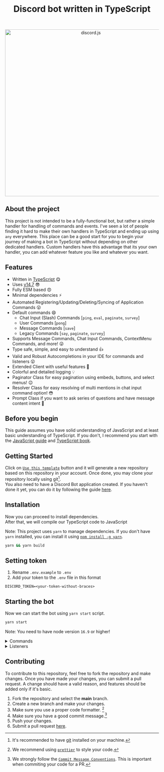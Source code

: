 <div align="center">
<h1>
	Discord bot written in TypeScript
</h1>
	<br />
	<p>
		<a href="https://discord.js.org"><img src="https://discord.js.org/static/logo.svg" width="546" alt="discord.js" /></a>
	</p>
</div>

## About the project

This project is not intended to be a fully-functional bot, but rather a simple handler for handling of commands and events. I've seen a lot of people finding it hard to make their own handlers in TypeScript and ending up using `any` everywhere.
This place can be a good start for you to begin your journey of making a bot in TypeScript without depending on other dedicated handlers. Custom handlers have this advantage that its your own handler, you can add whatever feature you like and whatever you want.

## Features

- Written in [TypeScript](https://www.typescriptlang.org/) 😋
- Uses [v14.7](https://discordjs.dev/) 😎
- Fully ESM based 😍
- Minimal dependencies ⚡
- Automated Registering/Updating/Deleting/Syncing of Application Commands 😮
- Default commands 😄
  - Chat Input (Slash) Commands [`ping`, `eval`, `paginate`, `survey`]
  - User Commands [`pong`]
  - Message Commands [`save`]
  - Legacy Commands [`say`, `paginate`, `survey`]
- Supports Message Commands, Chat Input Commands, ContextMenu Commands, and more! 😜
- Type safe, simple, and easy to understand 👍
- Valid and Robust Autocompletions in your IDE for commands and listeners 😲
- Extended Client with useful features 🤩
- Colorful and detailed logging 💡
- Paginator Class for easy pagination using embeds, buttons, and select menus! 😉
- Resolver Class for easy resolving of multi mentions in chat input command option! 😳
- Prompt Class if you want to ask series of questions and have message content intent 🤗

## Before you begin

This guide assumes you have solid understanding of JavaScript and at least basic understanding of TypeScript. If you don't, I recommend you start with the [JavaScript guide](https://developer.mozilla.org/en-US/docs/Web/JavaScript/Guide) and [TypeScript book](https://www.typescriptlang.org/docs/).

## Getting Started

Click on [`Use this template`](https://github.com/EvolutionX-10/discordbot/generate) button and it will generate a new repository based on this repository in your account. Once done, you may clone your repository locally using git[^git]. <br />
You also need to have a Discord Bot application created. If you haven't done it yet, you can do it by following the guide [here](https://discordjs.guide/preparations/setting-up-a-bot-application.html#creating-your-bot).

## Installation

Now you can proceed to install dependencies. <br />
After that, we will compile our TypeScript code to JavaScript

Note: This project uses `yarn` to manage dependencies. If you don't have `yarn` installed, you can install it using [`npm install -g yarn`](https://yarnpkg.com/en/docs/install).

```bash
yarn && yarn build
```

## Setting token

1. Rename `.env.example` to `.env`
2. Add your token to the `.env` file in this format

```
DISCORD_TOKEN=<your-token-without-braces>
```

## Starting the bot

Now we can start the bot using `yarn start` script.

```bash
yarn start
```

Note: You need to have node version `16.9` or higher!

<details>
<summary>Commands</summary>

#### Example

```ts
import { CommandType } from '#lib/enums';
import { Command } from '#lib/structures';

export default new Command({
	type: CommandType.ChatInput,
	description: 'Ping Pong!!',
	async commandRun(interaction) {
		return interaction.reply({ content: 'Pong!', ephemeral: true });
	},
	async messageRun(message) {
		return message.channel.send('Pong!');
	},
});
```

</details>

<details>

<summary>Listeners</summary>

#### Example

```ts
import { Listener } from '#lib/structures';

export default new Listener({
	event: 'ready',
	once: true,
	run(client) {
		client.logger.info(`Logged in as ${client.user.tag}`);
	},
});
```

</details>

## Contributing

To contribute to this repository, feel free to fork the repository and make changes. Once you have made your changes, you can submit a pull request.
A change should have a valid reason, and features should be added only if it's basic.

1. Fork the repository and select the **main** branch.
2. Create a new branch and make your changes.
3. Make sure you use a proper code formatter. [^lint]
4. Make sure you have a good commit message.[^commit]
5. Push your changes.
6. Submit a pull request [here][pr].
<!-- References -->

[^git]: It's recommended to have [git](https://git-scm.com/) installed on your machine.
[^lint]: We recommend using [`prettier`] to style your code.
[^commit]: We strongly follow the [`Commit Message Conventions`]. This is important when commiting your code for a PR.

[`prettier`]: https://prettier.io/
[`commit message conventions`]: https://conventionalcommits.org/en/v1.0.0/
[pr]: https://github.com/EvolutionX-10/discordbot/pulls
